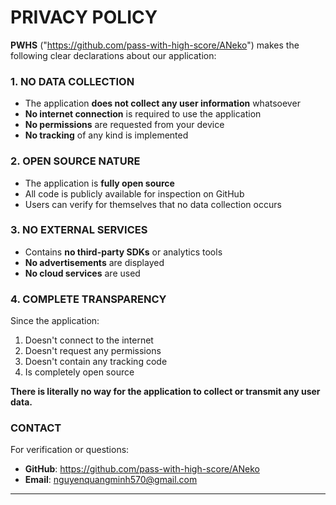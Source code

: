 # PRIVACY POLICY

**PWHS** ("https://github.com/pass-with-high-score/ANeko") makes the following clear declarations about our application:

### 1. NO DATA COLLECTION
- The application **does not collect any user information** whatsoever
- **No internet connection** is required to use the application
- **No permissions** are requested from your device
- **No tracking** of any kind is implemented

### 2. OPEN SOURCE NATURE
- The application is **fully open source**
- All code is publicly available for inspection on GitHub
- Users can verify for themselves that no data collection occurs

### 3. NO EXTERNAL SERVICES
- Contains **no third-party SDKs** or analytics tools
- **No advertisements** are displayed
- **No cloud services** are used

### 4. COMPLETE TRANSPARENCY
Since the application:
1. Doesn't connect to the internet
2. Doesn't request any permissions
3. Doesn't contain any tracking code
4. Is completely open source

**There is literally no way for the application to collect or transmit any user data.**

### CONTACT
For verification or questions:
- **GitHub**: https://github.com/pass-with-high-score/ANeko
- **Email**: nguyenquangminh570@gmail.com

---